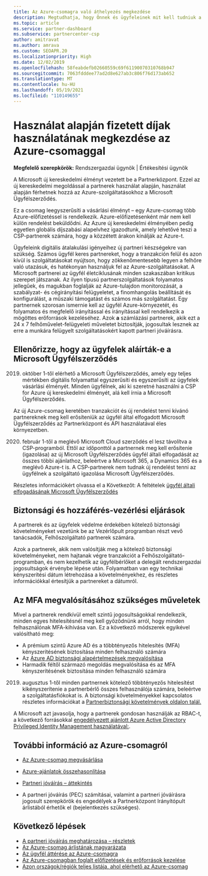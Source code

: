 ```yaml
---
title: Az Azure-csomagra való áthelyezés megkezdése
description: Megtudhatja, hogy Önnek és ügyfeleinek mit kell tudniuk a használat alapú fizetéses Azure-csomag használatával kapcsolatban, beleértve az első lépéseket, a biztonsági óvintézkedéseket és az első lépéseket.
ms.topic: article
ms.service: partner-dashboard
ms.subservice: partnercenter-csp
author: amitravat
ms.author: amrava
ms.custom: SEOAPR.20
ms.localizationpriority: High
ms.date: 12/02/2019
ms.openlocfilehash: 58feabdefb02660559c69f61190070310768b947
ms.sourcegitcommit: 7063fdddee77ad2d8e627ab3c806f76d173ab652
ms.translationtype: MT
ms.contentlocale: hu-HU
ms.lasthandoff: 05/19/2021
ms.locfileid: "110149655"
---
```

# <a name="begin-using-pay-as-you-go-rates-with-the-azure-plan"></a>Használat alapján fizetett díjak használatának megkezdése az Azure-csomaggal

**Megfelelő szerepkörök:** Rendszergazdai ügynök | Értékesítési ügynök


A Microsoft új kereskedelmi élményt vezetett be a Partnerközpont.  Ezzel az új kereskedelmi megoldással a partnerek használat alapján, használat alapján férhetnek hozzá az Azure-szolgáltatásokhoz a Microsoft Ügyfélszerződés.

Ez a csomag leegyszerűsíti a vásárlási élményt – egy Azure-csomag több Azure-előfizetéssel is rendelkezik. Azure-előfizetésenként már nem kell külön rendelést beküldődni. Az Azure új kereskedelmi élményében pedig egyetlen globális díjszabási alapelvhez igazodtunk, amely lehetővé teszi a CSP-partnerek számára, hogy a közzétett árakon kínálják az Azure-t.

Ügyfeleink digitális átalakulási igényeihez új partneri készségekre van szükség. Számos ügyfél keres partnereket, hogy a tranzakción felül és azon kívül is szolgáltatásokat nyújtson, hogy zökkenőmentesebb legyen a felhőre való utazásuk, és hatékonyan használjuk fel az Azure-szolgáltatásokat. A Microsoft partnerei az ügyfél életciklusának minden szakaszában kritikus szerepet játszanak. Az ilyen típusú partnerszolgáltatások folyamatos jellegűek, és magukban foglalják az Azure-tulajdon monitorozását, a szabályzat- és cégirányítási felügyeletet, a finomhangolás beállítását és konfigurálást, a műszaki támogatást és számos más szolgáltatást. Egy partnernek szorosan ismernie kell az ügyfél Azure-környezetét, és folyamatos és megfelelő irányítással és irányítással kell rendelkezik a mögöttes erőforrások kezeléséhez. Azok **a** számlázási partnerek, akik ezt a 24 x 7 felhőművelet-felügyeleti műveletet biztosítják, jogosultak lesznek az erre a munkára felügyelt szolgáltatásokért kapott partneri jóváírásra.

## <a name="make-sure-your-customers-have-signed-the-microsoft-customer-agreement"></a>Ellenőrizze, hogy az ügyfelek aláírták-e a Microsoft Ügyfélszerződés

2019. október 1-től elérhető a Microsoft Ügyfélszerződés, amely egy teljes mértékben digitális folyamattal egyszerűsíti és egyszerűsíti az ügyfelek vásárlási élményét. Minden ügyfélnek, aki ki szeretné használni a CSP for Azure új kereskedelmi élményét, alá kell írnia a Microsoft Ügyfélszerződés.

Az új Azure-csomag keretében tranzakciót és új rendelést tenni kívánó partnereknek meg kell erősíteniük az ügyfél által elfogadott Microsoft Ügyfélszerződés az Partnerközpont és API használatával éles környezetben.

2020. február 1-től a meglévő Microsoft Cloud szerződés el lesz távolítva a CSP-programból. Ettől az időponttól a partnernek meg kell erősítenie (igazolása) az új Microsoft Ügyfélszerződés ügyfél általi elfogadását az összes többi ajánlathoz, beleértve a Microsoft 365, a Dynamics 365 és a meglévő Azure-t is. A CSP-partnerek nem tudnak új rendelést tenni az ügyfélnek a szolgáltató igazolása Microsoft Ügyfélszerződés.

Részletes információkért olvassa el a Következőt: A feltételek [ügyfél általi elfogadásának Microsoft Ügyfélszerződés](confirm-customer-agreement.md)

## <a name="security-and-access-control-practices"></a>Biztonsági és hozzáférés-vezérlési eljárások

A partnerek és az ügyfelek védelme érdekében kötelező biztonsági követelményeket vezetünk be az Vezérlőpult programban részt vevő tanácsadók, Felhőszolgáltató partnerek számára.

Azok a partnerek, akik nem valósítják meg a kötelező biztonsági követelményeket, nem hajtanak végre tranzakciót a Felhőszolgáltató-programban, és nem kezelhetik az ügyfélbérlőket a delegált rendszergazdai jogosultságok érvénybe lépése után. Folyamatban van egy technikai kényszerítési dátum létrehozása a követelményekhez, és részletes információkkal értesítjük a partnereket a dátumról.

## <a name="actions-to-take-to-implement-mfa"></a>Az MFA megvalósításához szükséges műveletek

Mivel a partnerek rendkívül emelt szintű jogosultságokkal rendelkezik, minden egyes hitelesítésnél meg kell győződnünk arról, hogy minden felhasználónak MFA-kihívása van. Ez a következő módszerek egyikével valósítható meg:

- A prémium szintű Azure AD és a többtényezős hitelesítés (MFA) kényszerítésének biztosítása minden felhasználó számára
- Az [Azure AD biztonsági alapértelmezések megvalósítása](/azure/active-directory/conditional-access/concept-conditional-access-security-defaults)
- Harmadik féltől származó megoldás megvalósítása és az MFA kényszerítésének biztosítása minden felhasználó számára

2019. augusztus 1-től minden partnernek kötelező többtényezős hitelesítést kikényszerítenie a partnerbérlő összes felhasználója számára, beleértve a szolgáltatásfiókokat is. A biztonsági követelményekkel kapcsolatos részletes információkat a [Partnerbiztonsági követelmények oldalon talál.](partner-security-requirements.md)

A Microsoft azt javasolja, hogy a partnerek gondosan használják az RBAC-t, a következő forrásokkal [engedélyezett ajánlott Azure Active Directory Privileged Identity Management használatával:](/azure/active-directory/privileged-identity-management/pim-configure).

## <a name="read-more-about-the-azure-plan"></a>További információ az Azure-csomagról

- [Az Azure-csomag megvásárlása](purchase-azure-plan.md)

- [Azure-ajánlatok összehasonlítása](compare-azure-offers.md)

- [Partneri jóváírás – áttekintés](partner-earned-credit.md)

- A partneri jóváírás (PEC) számításai, valamint a partneri jóváírásra jogosult szerepkörök és engedélyek a Partnerközpont Irányítópult árlistából érhetők el (bejelentkezés szükséges).

## <a name="next-steps"></a>Következő lépések 

- [A partneri jóváírás meghatározása – részletek](partner-earned-credit-explanation.md)
- [Az Azure-csomag árlistának magyarázata](azure-plan-price-list.md)
- [Az ügyfél áttérése az Azure-csomagra](azure-plan-transition.md)
- [Az Azure-csomagban foglalt előfizetések és erőforrások kezelése](azure-plan-manage.md)
- [Azon országok/régiók teljes listája, ahol elérhető az Azure-csomag](https://query.prod.cms.rt.microsoft.com/cms/api/am/binary/RE3QN0x)